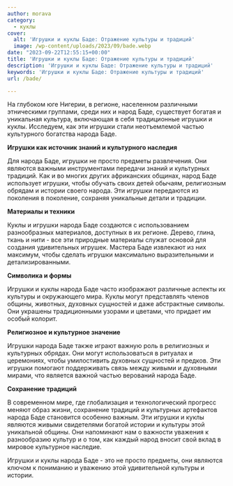 ```yaml
---
author: morava
category:
  - куклы
cover:
  alt: 'Игрушки и куклы Баде: Отражение культуры и традиций'
  image: /wp-content/uploads/2023/09/bade.webp
date: "2023-09-22T12:55:15+00:00"
title: 'Игрушки и куклы Баде: Отражение культуры и традиций'
description: 'Игрушки и куклы Баде: Отражение культуры и традиций'
keywords: 'Игрушки и куклы Баде: Отражение культуры и традиций'
url: /bade/

---
```

На глубоком юге Нигерии, в регионе, населенном различными этническими группами, среди них и народ Баде, существует богатая и уникальная культура, включающая в себя традиционные игрушки и куклы. Исследуем, как эти игрушки стали неотъемлемой частью культурного богатства народа Баде.

**Игрушки как источник знаний и культурного наследия**

Для народа Баде, игрушки не просто предметы развлечения. Они являются важными инструментами передачи знаний и культурных традиций. Как и во многих других африканских общинах, народ Баде использует игрушки, чтобы обучать своих детей обычаям, религиозным обрядам и истории своего народа. Эти игрушки передаются из поколения в поколение, сохраняя уникальные детали и традиции.

**Материалы и техники**

Куклы и игрушки народа Баде создаются с использованием разнообразных материалов, доступных в их регионе. Дерево, глина, ткань и нити \- все эти природные материалы служат основой для создания удивительных игрушек. Мастера Баде извлекают из них максимум, чтобы сделать игрушки максимально выразительными и детализированными.

**Символика и формы**

Игрушки и куклы народа Баде часто изображают различные аспекты их культуры и окружающего мира. Куклы могут представлять членов общины, животных, духовных сущностей и даже абстрактные символы. Они украшены традиционными узорами и цветами, что придает им особый колорит.

**Религиозное и культурное значение**

Игрушки народа Баде также играют важную роль в религиозных и культурных обрядах. Они могут использоваться в ритуалах и церемониях, чтобы умилостивить духовных сущностей и предков. Эти игрушки помогают поддерживать связь между живыми и духовными мирами, что является важной частью верований народа Баде.

**Сохранение традиций**

В современном мире, где глобализация и технологический прогресс меняют образ жизни, сохранение традиций и культурных артефактов народа Баде становится особенно важным. Эти игрушки и куклы являются живыми свидетелями богатой истории и культуры этой уникальной общины. Они напоминают нам о важности уважения к разнообразию культур и о том, как каждый народ вносит свой вклад в мировое культурное наследие.

Игрушки и куклы народа Баде \- это не просто предметы, они являются ключом к пониманию и уважению этой удивительной культуры и истории.
